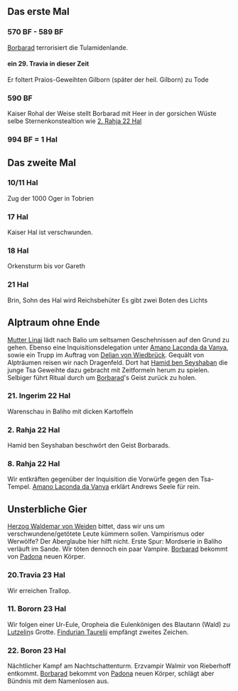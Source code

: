 ## Das erste Mal
### 570 BF - 589 BF
[Borbarad](Borbarad.md) terrorisiert die Tulamidenlande.
#### ein 29. Travia in dieser Zeit
Er foltert Praios-Geweihten Gilborn (später der heil. Gilborn) zu Tode
### 590 BF
Kaiser Rohal der Weise stellt Borbarad mit Heer in der gorsichen Wüste
selbe Sternenkonstealtion wie [2. Rahja 22 Hal](#2.%20Rahja%2022%20Hal) 

### 994 BF = 1 Hal
## Das zweite Mal

### 10/11 Hal
Zug der 1000 Oger in Tobrien
### 17 Hal
Kaiser Hal ist verschwunden.
### 18 Hal
Orkensturm bis vor Gareth
### 21 Hal
Brin, Sohn des Hal wird Reichsbehüter
Es gibt zwei Boten des Lichts

## Alptraum ohne Ende
[Mutter Linai](Personen.md#Mutter%20Linai) lädt nach Balio um seltsamen Geschehnissen auf den Grund zu gehen. Ebenso eine Inquisitionsdelegation unter [Amano Laconda da Vanya](Personen.md#Amano%20Laconda%20da%20Vanya), sowie ein Trupp im Auftrag von [Delian von Wiedbrück](Personen.md#Delian%20von%20Wiedbrück).  Gequält von Alpträumen reisen wir nach Dragenfeld. Dort hat [Hamid ben Seyshaban](Personen.md#Hamid%20ben%20Seyshaban) die junge Tsa Geweihte dazu gebracht mit Zeitformeln herum zu spielen. Selbiger führt Ritual durch um [Borbarad](Borbarad.md)'s Geist zurück zu holen.
### 21. Ingerim 22 Hal
Warenschau in Baliho mit dicken Kartoffeln
### 2. Rahja 22 Hal 
Hamid ben Seyshaban beschwört den Geist Borbarads.
### 8. Rahja 22 Hal
Wir entkräften gegenüber der Inquisition die Vorwürfe gegen den Tsa-Tempel. [Amano Laconda da Vanya](Personen.md#Amano%20Laconda%20da%20Vanya) erklärt Andrews Seele für rein.

## Unsterbliche Gier
[Herzog Waldemar von Weiden](Personen.md#Herzog%20Waldemar%20von%20Weiden) bittet, dass wir uns um verschwundene/getötete Leute kümmern sollen. Vampirismus oder Werwölfe? Der Aberglaube hier hilft nicht. Erste Spur: Mordserie in Baliho verläuft im Sande. Wir töten dennoch ein paar Vampire. [Borbarad](Borbarad.md) bekommt von [Padona](Personen#Padona) neuen Körper.

### 20.Travia 23 Hal
Wir erreichen Trallop.
### 11. Bororn 23 Hal
Wir folgen einer Ur-Eule, Oropheia die Eulenkönigen des Blautann (Wald) zu [Lutzelin](Personen.md#Lutzelin)s Grotte. [Findurian Taurelii](Die%20Gezeichneten.md#Findurian%20Taurelii) empfängt zweites Zeichen.
### 22. Boron 23 Hal
Nächtlicher Kampf am Nachtschattenturm. Erzvampir Walmir von Rieberhoff entkommt. [Borbarad](Borbarad.md) bekommt von [Padona](Personen#Padona) neuen Körper, schlägt aber Bündnis mit dem Namenlosen aus.

